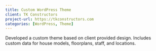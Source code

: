 ```yaml
---
title: Custom WordPress Theme
client: TK Constructors
project-url: https://tkconstructors.com
categories: [WordPress, Theme]
---
```


Developed a custom theme based on client provided design. Includes custom data for house models, floorplans, staff, and locations. 
